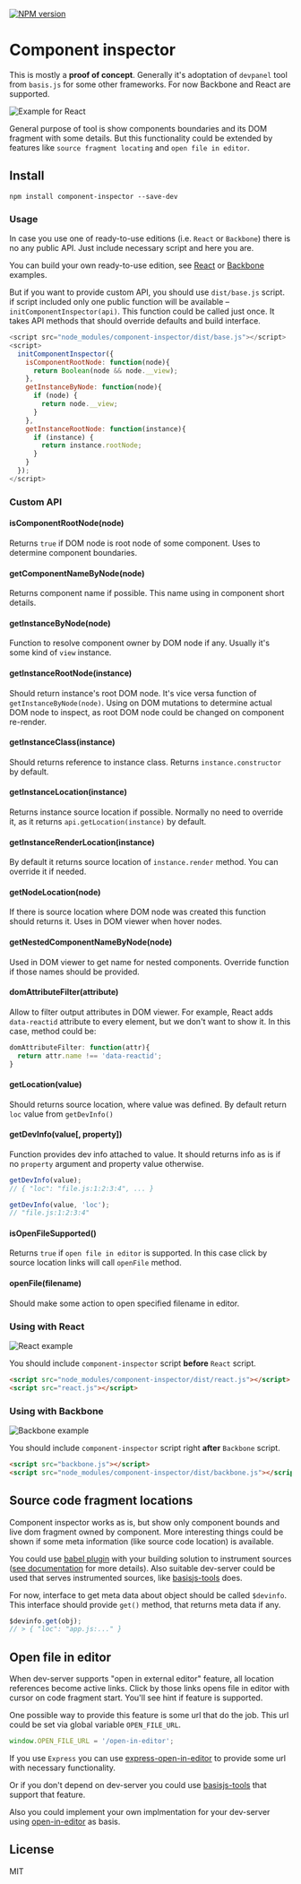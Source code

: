 [![NPM version](https://img.shields.io/npm/v/component-inspector.svg)](https://www.npmjs.com/package/component-inspector)

# Component inspector

This is mostly a **proof of concept**. Generally it's adoptation of `devpanel` tool from `basis.js` for some other frameworks. For now Backbone and React are supported.

![Example for React](https://github.com/lahmatiy/component-inspector/raw/master/docs/img/intro.gif)

General purpose of tool is show components boundaries and its DOM fragment with some details. But this functionality could be extended by features like `source fragment locating` and `open file in editor`.

## Install

```
npm install component-inspector --save-dev
```

### Usage

In case you use one of ready-to-use editions (i.e. `React` or `Backbone`) there is no any public API. Just include necessary script and here you are.

You can build your own ready-to-use edition, see [React](src/react.js) or [Backbone](src/backbone.js) examples.

But if you want to provide custom API, you should use `dist/base.js` script. if script included only one public function will be available – `initComponentInspector(api)`. This function could be called just once. It takes API methods that should override defaults and build interface.

```js
<script src="node_modules/component-inspector/dist/base.js"></script>
<script>
  initComponentInspector({
    isComponentRootNode: function(node){
      return Boolean(node && node.__view);
    },
    getInstanceByNode: function(node){
      if (node) {
        return node.__view;
      }
    },
    getInstanceRootNode: function(instance){
      if (instance) {
        return instance.rootNode;
      }
    }
  });
</script>
```

### Custom API

#### isComponentRootNode(node)

Returns `true` if DOM node is root node of some component. Uses to determine component boundaries.

#### getComponentNameByNode(node)

Returns component name if possible. This name using in component short details.

#### getInstanceByNode(node)

Function to resolve component owner by DOM node if any. Usually it's some kind of `view` instance.

#### getInstanceRootNode(instance)

Should return instance's root DOM node. It's vice versa function of `getInstanceByNode(node)`. Using on DOM mutations to determine actual DOM node to inspect, as root DOM node could be changed on component re-render.

#### getInstanceClass(instance)

Should returns reference to instance class. Returns `instance.constructor` by default.

#### getInstanceLocation(instance)

Returns instance source location if possible. Normally no need to override it, as it returns `api.getLocation(instance)` by default.

#### getInstanceRenderLocation(instance)

By default it returns source location of `instance.render` method. You can override it if needed.

#### getNodeLocation(node)

If there is source location where DOM node was created this function should returns it. Uses in DOM viewer when hover nodes.

#### getNestedComponentNameByNode(node)

Used in DOM viewer to get name for nested components. Override function if those names should be provided.

#### domAttributeFilter(attribute)

Allow to filter output attributes in DOM viewer. For example, React adds `data-reactid` attribute to every element, but we don't want to show it. In this case, method could be:

```js
domAttributeFilter: function(attr){
  return attr.name !== 'data-reactid';
}
```

#### getLocation(value)

Should returns source location, where value was defined. By default return `loc` value from `getDevInfo()`

#### getDevInfo(value[, property])

Function provides dev info attached to value. It should returns info as is if no `property` argument and property value otherwise.

```js
getDevInfo(value);
// { "loc": "file.js:1:2:3:4", ... }

getDevInfo(value, 'loc');
// "file.js:1:2:3:4"
```

#### isOpenFileSupported()

Returns `true` if `open file in editor` is supported. In this case click by source location links will call `openFile` method.

#### openFile(filename)

Should make some action to open specified filename in editor.

### Using with React

![React example](https://github.com/lahmatiy/component-inspector/raw/master/docs/img/react.png)

You should include `component-inspector` script **before** `React` script.

```html
<script src="node_modules/component-inspector/dist/react.js"></script>
<script src="react.js"></script>
```

### Using with Backbone

![Backbone example](https://github.com/lahmatiy/component-inspector/raw/master/docs/img/backbone.png)

You should include `component-inspector` script right **after** `Backbone` script.

```html
<script src="backbone.js"></script>
<script src="node_modules/component-inspector/dist/backbone.js"></script>
```

## Source code fragment locations

Component inspector works as is, but show only component bounds and live dom fragment owned by component. More interesting things could be shown if some meta information (like source code location) is available.

You could use [babel plugin](https://github.com/restrry/babel-plugin-source-wrapper) with your building solution to instrument sources ([see documentation](https://github.com/restrry/babel-plugin-source-wrapper) for more details). Also suitable dev-server could be used that serves instrumented sources, like [basisjs-tools](https://github.com/basisjs/basisjs-tools-instrumenter) does.

For now, interface to get meta data about object should be called `$devinfo`. This interface should provide `get()` method, that returns meta data if any.

```js
$devinfo.get(obj);
// > { "loc": "app.js:..." }
```

## Open file in editor

When dev-server supports "open in external editor" feature, all location references become active links. Click by those links opens file in editor with cursor on code fragment start. You'll see hint if feature is supported.

One possible way to provide this feature is some url that do the job. This url could be set via global variable `OPEN_FILE_URL`.

```js
window.OPEN_FILE_URL = '/open-in-editor';
```

If you use `Express` you can use [express-open-in-editor](https://github.com/lahmatiy/express-open-in-editor) to provide some url with necessary functionality.

Or if you don't depend on dev-server you could use [basisjs-tools](https://github.com/basisjs/basisjs-tools) that support that feature.

Also you could implement your own implmentation for your dev-server using [open-in-editor](https://github.com/lahmatiy/open-in-editor) as basis.

## License

MIT
